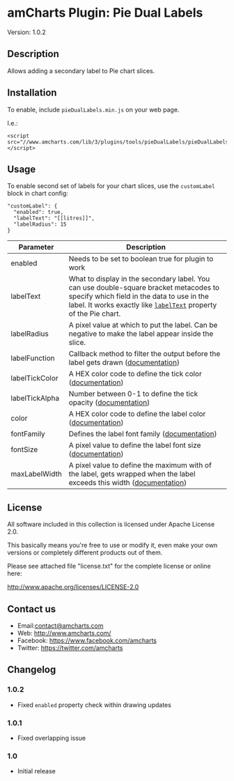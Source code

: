 # amCharts Plugin: Pie Dual Labels

Version: 1.0.2


## Description

Allows adding a secondary label to Pie chart slices.

## Installation

To enable, include `pieDualLabels.min.js` on your web page.

I.e.:

```
<script src="//www.amcharts.com/lib/3/plugins/tools/pieDualLabels/pieDualLabels.min.js"></script>
```

## Usage

To enable second set of labels for your chart slices, use the `customLabel` 
block in chart config:

```
"customLabel": {
  "enabled": true,
  "labelText": "[[litres]]",
  "labelRadius": 15
}
```

Parameter | Description
--------- | -----------
enabled | Needs to be set to boolean true for plugin to work
labelText | What to display in the secondary label. You can use double-square bracket metacodes to specify which field in the data to use in the label. It works exactly like [`labelText`](http://docs.amcharts.com/3/javascriptcharts/AmPieChart#labelText) property of the Pie chart.
labelRadius | A pixel value at which to put the label. Can be negative to make the label appear inside the slice.
labelFunction | Callback method to filter the output before the label gets drawn ([documentation](http://docs.amcharts.com/3/javascriptcharts/AmPieChart#labelFunction))
labelTickColor | A HEX color code to define the tick color ([documentation](http://docs.amcharts.com/3/javascriptcharts/AmPieChart#labelTickColor))
labelTickAlpha | Number between 0-1 to define the tick opacity ([documentation](http://docs.amcharts.com/3/javascriptcharts/AmPieChart#labelTickAlpha))
color | A HEX color code to define the label color ([documentation](http://docs.amcharts.com/3/javascriptcharts/AmPieChart#color)) 
fontFamily | Defines the label font family ([documentation](http://docs.amcharts.com/3/javascriptcharts/AmPieChart#fontFamily))
fontSize | A pixel value to define the label font size ([documentation](http://docs.amcharts.com/3/javascriptcharts/AmPieChart#fontSize))
maxLabelWidth | A pixel value to define the maximum with of the label, gets wrapped when the label exceeds this width ([documentation](http://docs.amcharts.com/3/javascriptcharts/AmPieChart#maxLabelWidth))


## License

All software included in this collection is licensed under Apache License 2.0.

This basically means you're free to use or modify it, even make your own 
versions or completely different products out of them.

Please see attached file "license.txt" for the complete license or online here:

http://www.apache.org/licenses/LICENSE-2.0


## Contact us

* Email:contact@amcharts.com
* Web: http://www.amcharts.com/
* Facebook: https://www.facebook.com/amcharts
* Twitter: https://twitter.com/amcharts


## Changelog

### 1.0.2
* Fixed `enabled` property check within drawing updates

### 1.0.1
* Fixed overlapping issue

### 1.0
* Initial release
